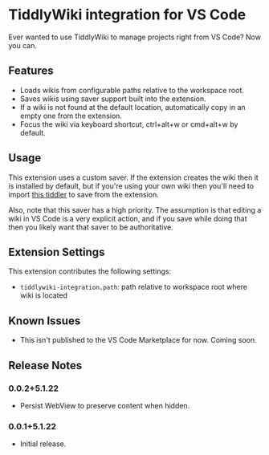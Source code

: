# TiddlyWiki integration for VS Code

Ever wanted to use TiddlyWiki to manage projects right from VS Code? Now you can.

## Features

* Loads wikis from configurable paths relative to the workspace root.
* Saves wikis using saver support built into the extension.
* If a wiki is not found at the default location, automatically copy in an empty one from the extension.
* Focus the wiki via keyboard shortcut, ctrl+alt+w or cmd+alt+w by default.

## Usage

This extension uses a custom saver. If the extension creates the wiki then it is installed by default, but if you're using your own wiki then you'll need to import [this tiddler](https://raw.githubusercontent.com/ndarilek/vscode-tiddlywiki-integration/main/src/saver.js.tid) to save from the extension.

Also, note that this saver has a high priority. The assumption is that editing a wiki in VS Code is a very explicit action, and if you save while doing that then you likely want that saver to be authoritative.

## Extension Settings

This extension contributes the following settings:

* `tiddlywiki-integration.path`: path relative to workspace root where wiki is located

## Known Issues

* This isn't published to the VS Code Marketplace for now. Coming soon.

## Release Notes

### 0.0.2+5.1.22

* Persist WebView to preserve content when hidden.

### 0.0.1+5.1.22

* Initial release.